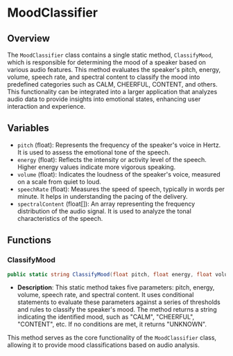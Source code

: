 # MoodClassifier

## Overview
The `MoodClassifier` class contains a single static method, `ClassifyMood`, which is responsible for determining the mood of a speaker based on various audio features. This method evaluates the speaker's pitch, energy, volume, speech rate, and spectral content to classify the mood into predefined categories such as CALM, CHEERFUL, CONTENT, and others. This functionality can be integrated into a larger application that analyzes audio data to provide insights into emotional states, enhancing user interaction and experience.

## Variables
- `pitch` (float): Represents the frequency of the speaker's voice in Hertz. It is used to assess the emotional tone of the speech.
- `energy` (float): Reflects the intensity or activity level of the speech. Higher energy values indicate more vigorous speaking.
- `volume` (float): Indicates the loudness of the speaker's voice, measured on a scale from quiet to loud.
- `speechRate` (float): Measures the speed of speech, typically in words per minute. It helps in understanding the pacing of the delivery.
- `spectralContent` (float[]): An array representing the frequency distribution of the audio signal. It is used to analyze the tonal characteristics of the speech.

## Functions
### ClassifyMood
```csharp
public static string ClassifyMood(float pitch, float energy, float volume, float speechRate, float[] spectralContent)
```
- **Description**: This static method takes five parameters: pitch, energy, volume, speech rate, and spectral content. It uses conditional statements to evaluate these parameters against a series of thresholds and rules to classify the speaker's mood. The method returns a string indicating the identified mood, such as "CALM", "CHEERFUL", "CONTENT", etc. If no conditions are met, it returns "UNKNOWN". 

This method serves as the core functionality of the `MoodClassifier` class, allowing it to provide mood classifications based on audio analysis.